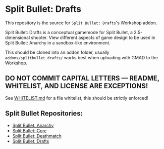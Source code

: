 # Split Bullet: Drafts
This repository is the source for ``Split Bullet: Drafts``'s Workshop addon.

Split Bullet: Drafts is a conceptual gamemode for Split Bullet, a 2.5-dimensional shooter. View different aspects of game design to be used in Split Bullet: Anarchy in a sandbox-like environment.

This should be cloned into an addon folder, usually ``addons/splitbullet_drafts/`` works best when uploading with GMAD to the Workshop.

## **DO NOT COMMIT CAPITAL LETTERS — README, WHITELIST, AND LICENSE ARE EXCEPTIONS!**
See [WHITELIST.md](WHITELIST.md) for a file whitelist, this should be strictly enforced!

## Split Bullet Repositories:
- [Split Bullet: Anarchy](https://github.com/Tidal-Members/splitbullet_anarchy/)
- [Split Bullet: Core](https://github.com/Tidal-Members/splitbullet_core/)
- [Split Bullet: Deathmatch](https://github.com/Tidal-Members/splitbullet_deathmatch/)
- [Split Bullet: Drafts](https://github.com/Tidal-Members/splitbullet_drafts/)

